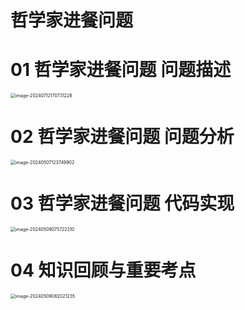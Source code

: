 # 哲学家进餐问题



# 01 哲学家进餐问题 问题描述

<img src="C:\Users\51532\AppData\Roaming\Typora\typora-user-images\image-20240712170731228.png" alt="image-20240712170731228" style="zoom:50%;" />



# 02 哲学家进餐问题 问题分析

<img src="https://cvp.oss-cn-shanghai.aliyuncs.com/picgo/202405071237128.png" alt="image-20240507123749902" style="zoom:50%;" />



# 03 哲学家进餐问题 代码实现

<img src="https://cvp.oss-cn-shanghai.aliyuncs.com/picgo/202405090757349.png" alt="image-20240509075722210" style="zoom:50%;" />



# 04 知识回顾与重要考点

<img src="https://cvp.oss-cn-shanghai.aliyuncs.com/picgo/202405090820447.png" alt="image-20240509082021235" style="zoom:50%;" />
